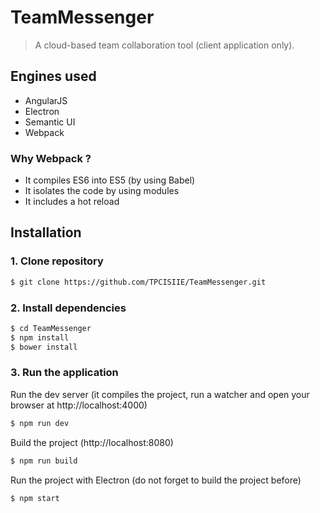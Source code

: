 # TeamMessenger
> A cloud-based team collaboration tool (client application only).


## Engines used
 - AngularJS
 - Electron
 - Semantic UI
 - Webpack


### Why Webpack ? 
- It compiles ES6 into ES5 (by using Babel)
- It isolates the code by using modules
- It includes a hot reload 


## Installation
### 1. Clone repository
```bash
$ git clone https://github.com/TPCISIIE/TeamMessenger.git
```

### 2. Install dependencies
```bash
$ cd TeamMessenger
$ npm install
$ bower install
```

### 3. Run the application

Run the dev server (it compiles the project, run a watcher and open your browser at http://localhost:4000)
``` bash
$ npm run dev
```

Build the project (http://localhost:8080)
``` bash
$ npm run build
```

Run the project with Electron (do not forget to build the project before)
``` bash
$ npm start
```
